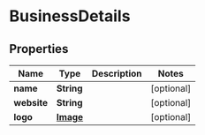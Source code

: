 

# BusinessDetails


## Properties

| Name | Type | Description | Notes |
|------------ | ------------- | ------------- | -------------|
|**name** | **String** |  |  [optional] |
|**website** | **String** |  |  [optional] |
|**logo** | [**Image**](Image.md) |  |  [optional] |



